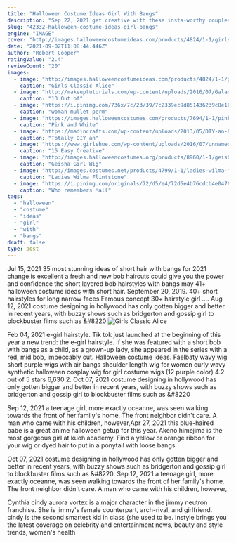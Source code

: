 ```yaml
---
title: "Halloween Costume Ideas Girl With Bangs"
description: "Sep 22, 2021 get creative with these insta-worthy couples halloween costume ideas. From famous movie couples to hilarious diy options, you and your partner are sure to win best costume with these cute and funny ideas. Coming up with a joint halloween costume"
slug: "42332-halloween-costume-ideas-girl-bangs"
engine: "IMAGE"
cover: "http://images.halloweencostumeideas.com/products/4824/1-1/girls-classic-alice-wig.jpg"
date: "2021-09-02T11:08:44.446Z"
author: "Robert Cooper"
ratingValue: "2.4"
reviewCount: "20"
images:
  - image: "http://images.halloweencostumeideas.com/products/4824/1-1/girls-classic-alice-wig.jpg"
    caption: "Girls Classic Alice"
  - image: "http://makeuptutorials.com/wp-content/uploads/2016/07/Galaxy-Makeup-Ideas.jpg"
    caption: "13 Out of"
  - image: "https://i.pinimg.com/736x/7c/23/39/7c2339ec9d851436239c8e16d8b02af2--s-mullet-mullet-wig.jpg"
    caption: "woman mullet perm"
  - image: "https://images.halloweencostumes.com/products/7694/1-1/pink-and-white-diva-wig.jpg"
    caption: "Pink and White"
  - image: "https://madincrafts.com/wp-content/uploads/2013/05/DIY-an-80s-Costume_thumb2.png"
    caption: "Totally DIY an"
  - image: "https://www.girlshue.com/wp-content/uploads/2016/07/unnamed-file-4568.jpg"
    caption: "15 Easy Creative"
  - image: "http://images.halloweencostumes.org/products/8960/1-1/geisha-girl-wig.jpg"
    caption: "Geisha Girl Wig"
  - image: "http://images.costumes.net/products/4799/1-1/ladies-wilma-flintstone-wig.jpg"
    caption: "Ladies Wilma Flintstone"
  - image: "https://i.pinimg.com/originals/72/d5/e4/72d5e4b76cdcb4e0476d7a2c18acc9a9.jpg"
    caption: "Who remembers Mall"
tags:
  - "halloween"
  - "costume"
  - "ideas"
  - "girl"
  - "with"
  - "bangs"
draft: false
type: post
---
```


Jul 15, 2021 35 most stunning ideas of short hair with bangs for 2021 change is excellent a fresh and new bob haircuts could give you the power and confidence the short layered bob hairstyles with bangs may  41+ halloween costume ideas with short hair. September 20, 2019. 40+ short hairstyles for long narrow faces Famous concept 30+ hairstyle girl .... Aug 12, 2021 costume designing in hollywood has only gotten bigger and better in recent years, with buzzy shows such as bridgerton and gossip girl to blockbuster films such as &#8220
![Girls Classic Alice](http://images.halloweencostumeideas.com/products/4824/1-1/girls-classic-alice-wig.jpg "Girls Classic Alice")

Feb 04, 2021 e-girl hairstyle. Tik tok just launched at the beginning of this year a new trend: the e-girl hairstyle.  If she was featured with a short bob with bangs as a child, as a grown-up lady, she appeared in the series with a red, mid bob, impeccably cut. Halloween costume ideas. Faelbaty wavy wig short purple wigs with air bangs shoulder length wig for women curly wavy synthetic halloween cosplay wig for girl costume wigs (12 purple color) 4.2 out of 5 stars 6,630 2. Oct 07, 2021 costume designing in hollywood has only gotten bigger and better in recent years, with buzzy shows such as bridgerton and gossip girl to blockbuster films such as &amp;#8220
<!--inArticleAds-->

<!--galleryOne-->

Sep 12, 2021 a teenage girl, more exactly oceanne, was seen walking towards the front of her family's home. The front neighbor didn't care. A man who came with his children, however,Apr 27, 2021 this blue-haired babe is a great anime halloween getup for this year. Akeno himejima is the most gorgeous girl at kuoh academy. Find a yellow or orange ribbon for your wig or dyed hair to put in a ponytail with loose bangs
<!--inArticleAds-->

<!--galleryTwo-->

Oct 07, 2021 costume designing in hollywood has only gotten bigger and better in recent years, with buzzy shows such as bridgerton and gossip girl to blockbuster films such as &#8220. Sep 12, 2021 a teenage girl, more exactly oceanne, was seen walking towards the front of her family's home. The front neighbor didn't care. A man who came with his children, however,
<!--galleryThree-->

Cynthia cindy aurora vortex is a major character in the jimmy neutron franchise. She is jimmy's female counterpart, arch-rival, and girlfriend. cindy is the second smartest kid in class (she used to be. Instyle brings you the latest coverage on celebrity and entertainment news, beauty and style trends, women's health